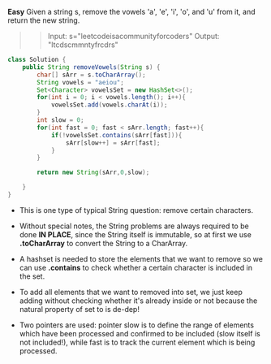 **Easy**
Given a string s, remove the vowels 'a', 'e', 'i', 'o', and 'u' from it, and return the new string.

>> Input: s="leetcodeisacommunityforcoders"
>> Output: "ltcdscmmntyfrcdrs"

```Java
class Solution {
    public String removeVowels(String s) {
        char[] sArr = s.toCharArray();
        String vowels = "aeiou";
        Set<Character> vowelsSet = new HashSet<>();
        for(int i = 0; i < vowels.length(); i++){
            vowelsSet.add(vowels.charAt(i));
        }
        int slow = 0;
        for(int fast = 0; fast < sArr.length; fast++){
            if(!vowelsSet.contains(sArr[fast])){
                sArr[slow++] = sArr[fast];
            }
        }

        return new String(sArr,0,slow);

    }
}

```
 + This is one type of typical String question: remove certain characters.

 + Without special notes, the String problems are always required to be done **IN PLACE**, since the String itself is immutable, so at first we use **.toCharArray** to convert the String to a CharArray.
 + A hashset is needed to store the elements that we want to remove so we can use **.contains** to check whether a certain character is included in the set.
 + To add all elements that we want to removed into set, we just keep adding without checking whether it's already inside or not because the natural property of set to is de-dep!
 + Two pointers are used: pointer slow is to define the range of elements which have been processed and confirmed to be included (slow itself is not included!), while fast is to track the current element which is being processed.
